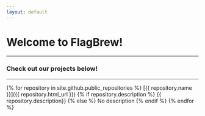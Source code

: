 ```yaml
---
layout: default
---
```


# Welcome to FlagBrew!
---
### Check out our projects below!
---
{% for repository in site.github.public_repositories %}
  [{{ repository.name }}]({{ repository.html_url }})
  {% if repository.description %}
  {{ repository.description}}
  {% else %}
  No description
  {% endif %}
{% endfor %}